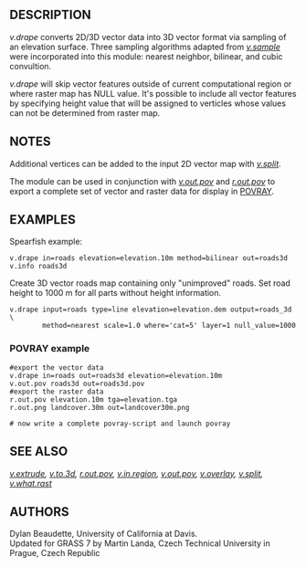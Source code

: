 ## DESCRIPTION

*v.drape* converts 2D/3D vector data into 3D vector format via sampling
of an elevation surface. Three sampling algorithms adapted from
*[v.sample](v.sample.html)* were incorporated into this module: nearest
neighbor, bilinear, and cubic convultion.

*v.drape* will skip vector features outside of current computational
region or where raster map has NULL value. It\'s possible to include all
vector features by specifying height value that will be assigned to
verticles whose values can not be determined from raster map.

## NOTES

Additional vertices can be added to the input 2D vector map with
*[v.split](v.split.html)*.

The module can be used in conjunction with *[v.out.pov](v.out.pov.html)*
and *[r.out.pov](r.out.pov.html)* to export a complete set of vector and
raster data for display in [POVRAY](http://www.povray.org/).

## EXAMPLES

Spearfish example:

```
v.drape in=roads elevation=elevation.10m method=bilinear out=roads3d
v.info roads3d
```

Create 3D vector roads map containing only \"unimproved\" roads. Set
road height to 1000 m for all parts without height information.

```
v.drape input=roads type=line elevation=elevation.dem output=roads_3d \
        method=nearest scale=1.0 where='cat=5' layer=1 null_value=1000
```

### POVRAY example

```
#export the vector data
v.drape in=roads out=roads3d elevation=elevation.10m
v.out.pov roads3d out=roads3d.pov
#export the raster data
r.out.pov elevation.10m tga=elevation.tga
r.out.png landcover.30m out=landcover30m.png

# now write a complete povray-script and launch povray
```

## SEE ALSO

*[v.extrude](v.extrude.html), [v.to.3d](v.to.3d.html),
[r.out.pov](r.out.pov.html), [v.in.region](v.in.region.html),
[v.out.pov](v.out.pov.html), [v.overlay](v.overlay.html),
[v.split](v.split.html), [v.what.rast](v.what.rast.html)*

## AUTHORS

Dylan Beaudette, University of California at Davis.\
Updated for GRASS 7 by Martin Landa, Czech Technical University in
Prague, Czech Republic
